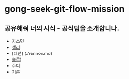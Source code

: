 # gong-seek-git-flow-mission

## 공유해줘 너의 지식 - 공식팀을 소개합니다.

- 자스민
- [샐리](/%EC%83%90%EB%A6%AC.md)
- [레넌] (./rennon.md)
- [슬로](./slow.md))
- 주디
- 기론



